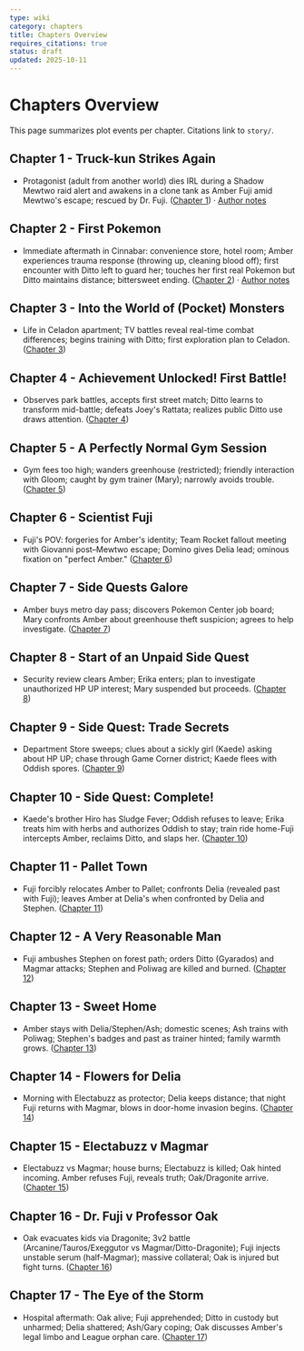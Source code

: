 ```yaml
---
type: wiki
category: chapters
title: Chapters Overview
requires_citations: true
status: draft
updated: 2025-10-11
---
```


# Chapters Overview

This page summarizes plot events per chapter. Citations link to `story/`.

## Chapter 1 - Truck-kun Strikes Again
- Protagonist (adult from another world) dies IRL during a Shadow Mewtwo raid alert and awakens in a clone tank as Amber Fuji amid Mewtwo's escape; rescued by Dr. Fuji. ([Chapter 1](../story/chapter1/chapter1.md)) · [Author notes](../story/chapter1/_notes.md)

## Chapter 2 - First Pokemon
- Immediate aftermath in Cinnabar: convenience store, hotel room; Amber experiences trauma response (throwing up, cleaning blood off); first encounter with Ditto left to guard her; touches her first real Pokemon but Ditto maintains distance; bittersweet ending. ([Chapter 2](../story/chapter2/chapter2.md)) · [Author notes](../story/chapter2/_notes.md)

## Chapter 3 - Into the World of (Pocket) Monsters
- Life in Celadon apartment; TV battles reveal real-time combat differences; begins training with Ditto; first exploration plan to Celadon. ([Chapter 3](../story/chapter3/chapter3.md))

## Chapter 4 - Achievement Unlocked! First Battle!
- Observes park battles, accepts first street match; Ditto learns to transform mid-battle; defeats Joey's Rattata; realizes public Ditto use draws attention. ([Chapter 4](../story/chapter4/chapter4.md))

## Chapter 5 - A Perfectly Normal Gym Session
- Gym fees too high; wanders greenhouse (restricted); friendly interaction with Gloom; caught by gym trainer (Mary); narrowly avoids trouble. ([Chapter 5](../story/chapter5/chapter5.md))

## Chapter 6 - Scientist Fuji
- Fuji's POV: forgeries for Amber's identity; Team Rocket fallout meeting with Giovanni post–Mewtwo escape; Domino gives Delia lead; ominous fixation on "perfect Amber." ([Chapter 6](../story/chapter6/chapter6.md))

## Chapter 7 - Side Quests Galore
- Amber buys metro day pass; discovers Pokemon Center job board; Mary confronts Amber about greenhouse theft suspicion; agrees to help investigate. ([Chapter 7](../story/chapter7/chapter7.md))

## Chapter 8 - Start of an Unpaid Side Quest
- Security review clears Amber; Erika enters; plan to investigate unauthorized HP UP interest; Mary suspended but proceeds. ([Chapter 8](../story/chapter8/chapter8.md))

## Chapter 9 - Side Quest: Trade Secrets
- Department Store sweeps; clues about a sickly girl (Kaede) asking about HP UP; chase through Game Corner district; Kaede flees with Oddish spores. ([Chapter 9](../story/chapter9/chapter9.md))

## Chapter 10 - Side Quest: Complete!
- Kaede's brother Hiro has Sludge Fever; Oddish refuses to leave; Erika treats him with herbs and authorizes Oddish to stay; train ride home-Fuji intercepts Amber, reclaims Ditto, and slaps her. ([Chapter 10](../story/chapter10/chapter10.md))

## Chapter 11 - Pallet Town
- Fuji forcibly relocates Amber to Pallet; confronts Delia (revealed past with Fuji); leaves Amber at Delia's when confronted by Delia and Stephen. ([Chapter 11](../story/chapter11/chapter11.md))

## Chapter 12 - A Very Reasonable Man
- Fuji ambushes Stephen on forest path; orders Ditto (Gyarados) and Magmar attacks; Stephen and Poliwag are killed and burned. ([Chapter 12](../story/chapter12/chapter12.md))

## Chapter 13 - Sweet Home
- Amber stays with Delia/Stephen/Ash; domestic scenes; Ash trains with Poliwag; Stephen's badges and past as trainer hinted; family warmth grows. ([Chapter 13](../story/chapter13/chapter13.md))

## Chapter 14 - Flowers for Delia
- Morning with Electabuzz as protector; Delia keeps distance; that night Fuji returns with Magmar, blows in door-home invasion begins. ([Chapter 14](../story/chapter14/chapter14.md))

## Chapter 15 - Electabuzz v Magmar
- Electabuzz vs Magmar; house burns; Electabuzz is killed; Oak hinted incoming. Amber refuses Fuji, reveals truth; Oak/Dragonite arrive. ([Chapter 15](../story/chapter15/chapter15.md))

## Chapter 16 - Dr. Fuji v Professor Oak
- Oak evacuates kids via Dragonite; 3v2 battle (Arcanine/Tauros/Exeggutor vs Magmar/Ditto-Dragonite); Fuji injects unstable serum (half-Magmar); massive collateral; Oak is injured but fight turns. ([Chapter 16](../story/chapter16/chapter16.md))

## Chapter 17 - The Eye of the Storm
- Hospital aftermath: Oak alive; Fuji apprehended; Ditto in custody but unharmed; Delia shattered; Ash/Gary coping; Oak discusses Amber's legal limbo and League orphan care. ([Chapter 17](../story/chapter17/chapter17.md))
